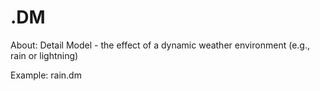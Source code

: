 # .DM

About:
Detail Model - the effect of a dynamic weather environment (e.g., rain or lightning)

Example:
    rain.dm